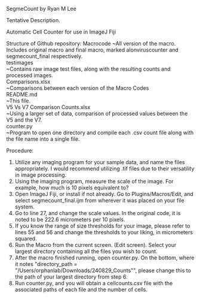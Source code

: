 SegmeCount by Ryan M Lee

Tentative Description. 

Automatic Cell Counter for use in ImageJ Fiji

Structure of Github repository:
Macrocode
~All version of the macro. Includes original macro and final macro, marked alonviruscounter and segmecount_final respectively.  
testimages  
~Contains raw image test files, along with the resulting counts and processed images.  
Comparisons.xlsx  
~Comparisons between each version of the Macro Codes  
README.md  
~This file.  
V5 Vs V7 Comparison Counts.xlsx  
~Using a larger set of data, comparison of processed values between the V5 and the V7.  
counter.py  
~Program to open one directory and compile each .csv count file along with the file name into a single file.  

Procedure:
1. Utilize any imaging program for your sample data, and name the files appropriately. I would recommend utilizing .tif files due to their versatility in image processing.
2. Using the imaging program, measure the scale of the image. For example, how much is 10 pixels equivalent to?
3. Open ImageJ Fiji, or install if not already. Go to Plugins/Macros/Edit, and select segmecount_final.ijm from wherever it was placed on your file system.
4. Go to line 27, and change the scale values. In the original code, it is noted to be 222.6 micrometers per 10 pixels.
5. If you know the range of size thresholds for your image, please refer to lines 55 and 56 and change the thresholds to your liking, in micrometers squared.
6. Run the Macro from the current screen. (Edit screen). Select your largest directory containing all the files you wish to count.
7. After the macro finished running, open counter.py. On the bottom, where it notes "directory_path = "/Users/orphanlab/Downloads/240829_Counts"", please change this to the path of your largest directory from step 6.
8. Run counter.py, and you will obtain a cellcounts.csv file with the associated paths of each file and the number of cells.
